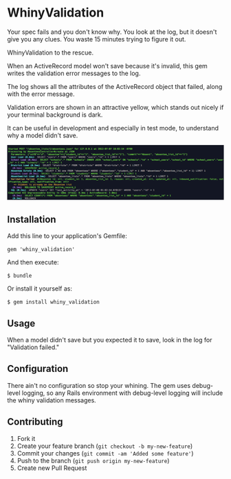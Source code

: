 # WhinyValidation

Your spec fails and you don't know why. You look at the log,
but it doesn't give you any clues. You waste 15 minutes trying
to figure it out.

WhinyValidation to the rescue.

When an ActiveRecord model won't save because it's invalid,
this gem writes the validation error messages to the log.

The log shows all the attributes of the ActiveRecord object
that failed, along with the error message.

Validation errors are shown in an attractive yellow, which
stands out nicely if your terminal background is dark.

It can be useful in development and especially in test mode,
to understand why a model didn't save.

![Whiny Validation](whiny_validation.png)

## Installation

Add this line to your application's Gemfile:

    gem 'whiny_validation'

And then execute:

    $ bundle

Or install it yourself as:

    $ gem install whiny_validation

## Usage

When a model didn't save but you expected it to save, look in the
log for "Validation failed."

## Configuration

There ain't no configuration so stop your whining.
The gem uses debug-level logging, so any Rails environment
with debug-level logging will include the whiny validation messages.

## Contributing

1. Fork it
2. Create your feature branch (`git checkout -b my-new-feature`)
3. Commit your changes (`git commit -am 'Added some feature'`)
4. Push to the branch (`git push origin my-new-feature`)
5. Create new Pull Request
